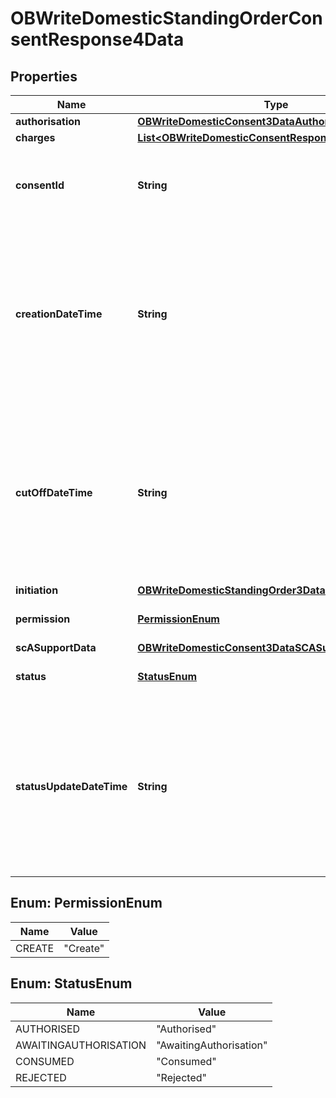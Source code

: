 
# OBWriteDomesticStandingOrderConsentResponse4Data

## Properties
Name | Type | Description | Notes
------------ | ------------- | ------------- | -------------
**authorisation** | [**OBWriteDomesticConsent3DataAuthorisation**](OBWriteDomesticConsent3DataAuthorisation.md) |  |  [optional]
**charges** | [**List&lt;OBWriteDomesticConsentResponse3DataCharges&gt;**](OBWriteDomesticConsentResponse3DataCharges.md) |  |  [optional]
**consentId** | **String** | OB: Unique identification as assigned by the ASPSP to uniquely identify the consent resource. | 
**creationDateTime** | **String** | Date and time at which the resource was created.All dates in the JSON payloads are represented in ISO 8601 date-time format.  All date-time fields in responses must include the timezone. An example is below: 2017-04-05T10:43:07+00:00 | 
**cutOffDateTime** | **String** | Specified cut-off date and time for the payment consent.All dates in the JSON payloads are represented in ISO 8601 date-time format.  All date-time fields in responses must include the timezone. An example is below: 2017-04-05T10:43:07+00:00 |  [optional]
**initiation** | [**OBWriteDomesticStandingOrder3DataInitiation**](OBWriteDomesticStandingOrder3DataInitiation.md) |  | 
**permission** | [**PermissionEnum**](#PermissionEnum) | Specifies the Open Banking service request types. | 
**scASupportData** | [**OBWriteDomesticConsent3DataSCASupportData**](OBWriteDomesticConsent3DataSCASupportData.md) |  |  [optional]
**status** | [**StatusEnum**](#StatusEnum) | Specifies the status of consent resource in code form. | 
**statusUpdateDateTime** | **String** | Date and time at which the resource status was updated.All dates in the JSON payloads are represented in ISO 8601 date-time format.  All date-time fields in responses must include the timezone. An example is below: 2017-04-05T10:43:07+00:00 | 


<a name="PermissionEnum"></a>
## Enum: PermissionEnum
Name | Value
---- | -----
CREATE | &quot;Create&quot;


<a name="StatusEnum"></a>
## Enum: StatusEnum
Name | Value
---- | -----
AUTHORISED | &quot;Authorised&quot;
AWAITINGAUTHORISATION | &quot;AwaitingAuthorisation&quot;
CONSUMED | &quot;Consumed&quot;
REJECTED | &quot;Rejected&quot;



